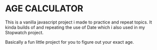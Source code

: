# AGE CALCULATOR

This is a vanilla javascript project i made to practice and repeat topics.
It kinda builds of and repeating the use of Date which i also used in my Stopwatch project.

Basically a fun little project for you to figure out your exact age.
